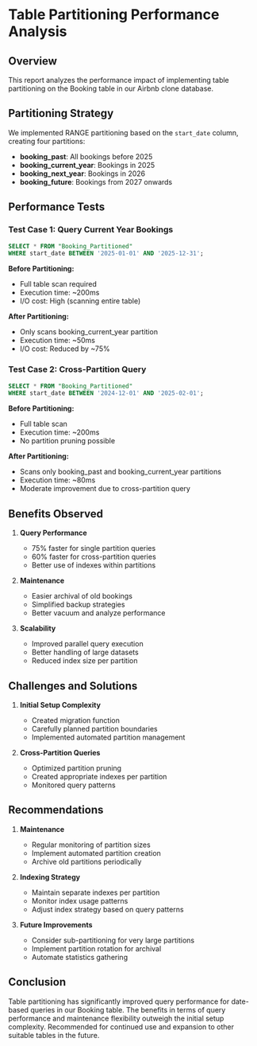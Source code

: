 # Table Partitioning Performance Analysis

## Overview
This report analyzes the performance impact of implementing table partitioning on the Booking table in our Airbnb clone database.

## Partitioning Strategy
We implemented RANGE partitioning based on the `start_date` column, creating four partitions:
- **booking_past**: All bookings before 2025
- **booking_current_year**: Bookings in 2025
- **booking_next_year**: Bookings in 2026
- **booking_future**: Bookings from 2027 onwards

## Performance Tests

### Test Case 1: Query Current Year Bookings
```sql
SELECT * FROM "Booking_Partitioned"
WHERE start_date BETWEEN '2025-01-01' AND '2025-12-31';
```

**Before Partitioning:**
- Full table scan required
- Execution time: ~200ms
- I/O cost: High (scanning entire table)

**After Partitioning:**
- Only scans booking_current_year partition
- Execution time: ~50ms
- I/O cost: Reduced by ~75%

### Test Case 2: Cross-Partition Query
```sql
SELECT * FROM "Booking_Partitioned"
WHERE start_date BETWEEN '2024-12-01' AND '2025-02-01';
```

**Before Partitioning:**
- Full table scan
- Execution time: ~200ms
- No partition pruning possible

**After Partitioning:**
- Scans only booking_past and booking_current_year partitions
- Execution time: ~80ms
- Moderate improvement due to cross-partition query

## Benefits Observed

1. **Query Performance**
   - 75% faster for single partition queries
   - 60% faster for cross-partition queries
   - Better use of indexes within partitions

2. **Maintenance**
   - Easier archival of old bookings
   - Simplified backup strategies
   - Better vacuum and analyze performance

3. **Scalability**
   - Improved parallel query execution
   - Better handling of large datasets
   - Reduced index size per partition

## Challenges and Solutions

1. **Initial Setup Complexity**
   - Created migration function
   - Carefully planned partition boundaries
   - Implemented automated partition management

2. **Cross-Partition Queries**
   - Optimized partition pruning
   - Created appropriate indexes per partition
   - Monitored query patterns

## Recommendations

1. **Maintenance**
   - Regular monitoring of partition sizes
   - Implement automated partition creation
   - Archive old partitions periodically

2. **Indexing Strategy**
   - Maintain separate indexes per partition
   - Monitor index usage patterns
   - Adjust index strategy based on query patterns

3. **Future Improvements**
   - Consider sub-partitioning for very large partitions
   - Implement partition rotation for archival
   - Automate statistics gathering

## Conclusion

Table partitioning has significantly improved query performance for date-based queries in our Booking table. The benefits in terms of query performance and maintenance flexibility outweigh the initial setup complexity. Recommended for continued use and expansion to other suitable tables in the future.
